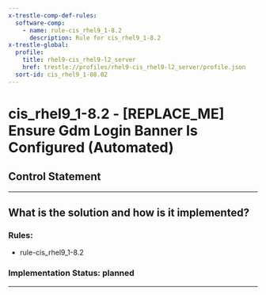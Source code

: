 ```yaml
---
x-trestle-comp-def-rules:
  software-comp:
    - name: rule-cis_rhel9_1-8.2
      description: Rule for cis_rhel9_1-8.2
x-trestle-global:
  profile:
    title: rhel9-cis_rhel9-l2_server
    href: trestle://profiles/rhel9-cis_rhel9-l2_server/profile.json
  sort-id: cis_rhel9_1-08.02
---
```


# cis_rhel9_1-8.2 - \[REPLACE_ME\] Ensure Gdm Login Banner Is Configured (Automated)

## Control Statement

______________________________________________________________________

## What is the solution and how is it implemented?

<!-- For implementation status enter one of: implemented, partial, planned, alternative, not-applicable -->

<!-- Note that the list of rules under ### Rules: is read-only and changes will not be captured after assembly to JSON -->

<!-- Add control implementation description here for control: cis_rhel9_1-8.2 -->

### Rules:

  - rule-cis_rhel9_1-8.2

### Implementation Status: planned

______________________________________________________________________
